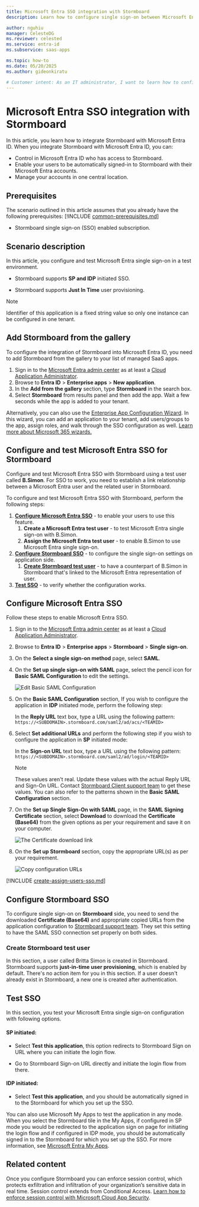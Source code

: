 ```yaml
---
title: Microsoft Entra SSO integration with Stormboard
description: Learn how to configure single sign-on between Microsoft Entra ID and Stormboard.

author: nguhiu
manager: CelesteDG
ms.reviewer: celested
ms.service: entra-id
ms.subservice: saas-apps

ms.topic: how-to
ms.date: 05/20/2025
ms.author: gideonkiratu

# Customer intent: As an IT administrator, I want to learn how to configure single sign-on between Microsoft Entra ID and Stormboard so that I can control who has access to Stormboard, enable automatic sign-in with Microsoft Entra accounts, and manage my accounts in one central location.
---
```

# Microsoft Entra SSO integration with Stormboard

In this article,  you learn how to integrate Stormboard with Microsoft Entra ID. When you integrate Stormboard with Microsoft Entra ID, you can:

* Control in Microsoft Entra ID who has access to Stormboard.
* Enable your users to be automatically signed-in to Stormboard with their Microsoft Entra accounts.
* Manage your accounts in one central location.

## Prerequisites
The scenario outlined in this article assumes that you already have the following prerequisites:
[!INCLUDE [common-prerequisites.md](~/identity/saas-apps/includes/common-prerequisites.md)]
* Stormboard single sign-on (SSO) enabled subscription.

## Scenario description

In this article,  you configure and test Microsoft Entra single sign-on in a test environment.

* Stormboard supports **SP and IDP** initiated SSO.

* Stormboard supports **Just In Time** user provisioning.

> [!NOTE]
> Identifier of this application is a fixed string value so only one instance can be configured in one tenant.

## Add Stormboard from the gallery

To configure the integration of Stormboard into Microsoft Entra ID, you need to add Stormboard from the gallery to your list of managed SaaS apps.

1. Sign in to the [Microsoft Entra admin center](https://entra.microsoft.com) as at least a [Cloud Application Administrator](~/identity/role-based-access-control/permissions-reference.md#cloud-application-administrator).
1. Browse to **Entra ID** > **Enterprise apps** > **New application**.
1. In the **Add from the gallery** section, type **Stormboard** in the search box.
1. Select **Stormboard** from results panel and then add the app. Wait a few seconds while the app is added to your tenant.

 Alternatively, you can also use the [Enterprise App Configuration Wizard](https://portal.office.com/AdminPortal/home?Q=Docs#/azureadappintegration). In this wizard, you can add an application to your tenant, add users/groups to the app, assign roles, and walk through the SSO configuration as well. [Learn more about Microsoft 365 wizards.](/microsoft-365/admin/misc/azure-ad-setup-guides)

<a name='configure-and-test-azure-ad-sso-for-stormboard'></a>

## Configure and test Microsoft Entra SSO for Stormboard

Configure and test Microsoft Entra SSO with Stormboard using a test user called **B.Simon**. For SSO to work, you need to establish a link relationship between a Microsoft Entra user and the related user in Stormboard.

To configure and test Microsoft Entra SSO with Stormboard, perform the following steps:

1. **[Configure Microsoft Entra SSO](#configure-azure-ad-sso)** - to enable your users to use this feature.
    1. **Create a Microsoft Entra test user** - to test Microsoft Entra single sign-on with B.Simon.
    1. **Assign the Microsoft Entra test user** - to enable B.Simon to use Microsoft Entra single sign-on.
1. **[Configure Stormboard SSO](#configure-stormboard-sso)** - to configure the single sign-on settings on application side.
    1. **[Create Stormboard test user](#create-stormboard-test-user)** - to have a counterpart of B.Simon in Stormboard that's linked to the Microsoft Entra representation of user.
1. **[Test SSO](#test-sso)** - to verify whether the configuration works.

<a name='configure-azure-ad-sso'></a>

## Configure Microsoft Entra SSO

Follow these steps to enable Microsoft Entra SSO.

1. Sign in to the [Microsoft Entra admin center](https://entra.microsoft.com) as at least a [Cloud Application Administrator](~/identity/role-based-access-control/permissions-reference.md#cloud-application-administrator).
1. Browse to **Entra ID** > **Enterprise apps** > **Stormboard** > **Single sign-on**.
1. On the **Select a single sign-on method** page, select **SAML**.
1. On the **Set up single sign-on with SAML** page, select the pencil icon for **Basic SAML Configuration** to edit the settings.

   ![Edit Basic SAML Configuration](common/edit-urls.png)

1. On the **Basic SAML Configuration** section, If you wish to configure the application in **IDP** initiated mode, perform the following step:

	In the **Reply URL** text box, type a URL using the following pattern:
    `https://<SUBDOMAIN>.stormboard.com/saml2/ad/acs/<TEAMID>`

5. Select **Set additional URLs** and perform the following step if you wish to configure the application in **SP** initiated mode:

    In the **Sign-on URL** text box, type a URL using the following pattern:
    `https://<SUBDOMAIN>.stormboard.com/saml2/ad/login/<TEAMID>`

	> [!NOTE]
	> These values aren't real. Update these values with the actual Reply URL and Sign-On URL. Contact [Stormboard Client support team](mailto:support@stormboard.com) to get these values. You can also refer to the patterns shown in the **Basic SAML Configuration** section.

6. On the **Set up Single Sign-On with SAML** page, in the **SAML Signing Certificate** section, select **Download** to download the **Certificate (Base64)** from the given options as per your requirement and save it on your computer.

	![The Certificate download link](common/certificatebase64.png)

7. On the **Set up Stormboard** section, copy the appropriate URL(s) as per your requirement.

	![Copy configuration URLs](common/copy-configuration-urls.png)

<a name='create-an-azure-ad-test-user'></a>

[!INCLUDE [create-assign-users-sso.md](~/identity/saas-apps/includes/create-assign-users-sso.md)]

## Configure Stormboard SSO

To configure single sign-on on **Stormboard** side, you need to send the downloaded **Certificate (Base64)** and appropriate copied URLs from the application configuration to [Stormboard support team](mailto:support@stormboard.com). They set this setting to have the SAML SSO connection set properly on both sides.

### Create Stormboard test user

In this section, a user called Britta Simon is created in Stormboard. Stormboard supports **just-in-time user provisioning**, which is enabled by default. There's no action item for you in this section. If a user doesn't already exist in Stormboard, a new one is created after authentication.

## Test SSO

In this section, you test your Microsoft Entra single sign-on configuration with following options. 

#### SP initiated:

* Select **Test this application**, this option redirects to Stormboard Sign on URL where you can initiate the login flow.  

* Go to Stormboard Sign-on URL directly and initiate the login flow from there.

#### IDP initiated:

* Select **Test this application**, and you should be automatically signed in to the Stormboard for which you set up the SSO. 

You can also use Microsoft My Apps to test the application in any mode. When you select the Stormboard tile in the My Apps, if configured in SP mode you would be redirected to the application sign on page for initiating the login flow and if configured in IDP mode, you should be automatically signed in to the Stormboard for which you set up the SSO. For more information, see [Microsoft Entra My Apps](/azure/active-directory/manage-apps/end-user-experiences#azure-ad-my-apps).

## Related content

Once you configure Stormboard you can enforce session control, which protects exfiltration and infiltration of your organization’s sensitive data in real time. Session control extends from Conditional Access. [Learn how to enforce session control with Microsoft Cloud App Security](/cloud-app-security/proxy-deployment-aad).
